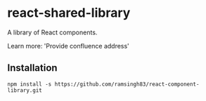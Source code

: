 # react-shared-library

A library of React components.

Learn more: 'Provide confluence address'

## Installation

```
npm install -s https://github.com/ramsingh83/react-component-library.git
```
